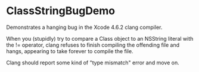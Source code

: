 ClassStringBugDemo
==================

Demonstrates a hanging bug in the Xcode 4.6.2 clang compiler.

When you (stupidly) try to compare a Class object to an NSString literal with the != operator, clang refuses to
finish compiling the offending file and hangs, appearing to take forever to compile the file.

Clang should report some kind of "type mismatch" error and move on.
